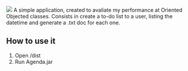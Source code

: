 <img src="https://i.imgur.com/QiOoHAx.png">
A simple application, created to avaliate my performance at Oriented Objected classes. Consists in create a to-do list to a user, listing the datetime and generate a .txt doc for each one. 
<h2>How to use it</h2>
<ol>
  <li>Open /dist</li>
  <li>Run Agenda.jar</li>
 </ol>
